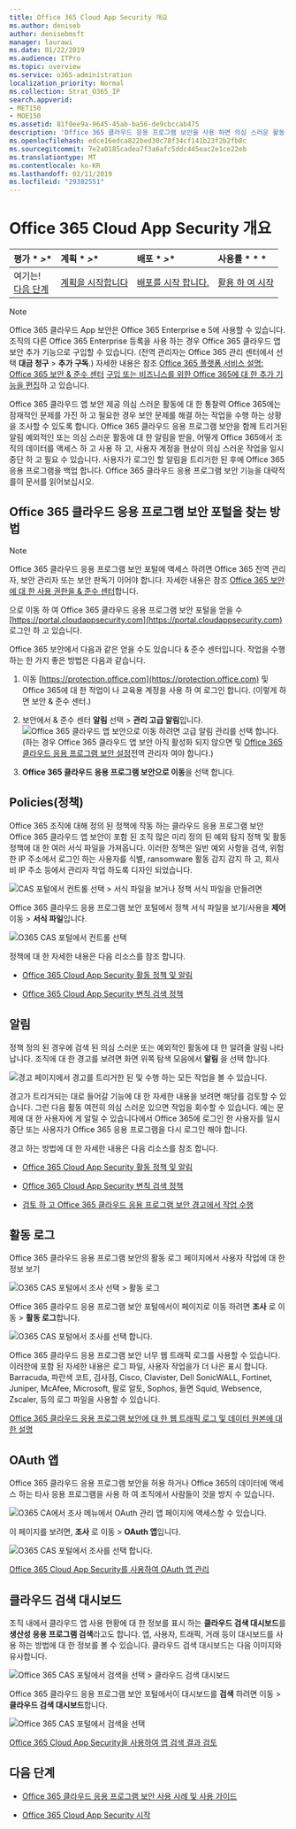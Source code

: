 ```yaml
---
title: Office 365 Cloud App Security 개요
ms.author: deniseb
author: denisebmsft
manager: laurawi
ms.date: 01/22/2019
ms.audience: ITPro
ms.topic: overview
ms.service: o365-administration
localization_priority: Normal
ms.collection: Strat_O365_IP
search.appverid:
- MET150
- MOE150
ms.assetid: 81f0ee9a-9645-45ab-ba56-de9cbccab475
description: 'Office 365 클라우드 응용 프로그램 보안을 사용 하면 의심 스러운 활동 대 한 통찰력의 Office 365는 잠재적인 문제를 가진 하 고 필요한 경우 보안 문제를 해결 하는 작업을 수행 하는 상황을 조사할 수 있도록 합니다. '
ms.openlocfilehash: edce16edca822bed30c78f34cf141b23f2b2fb8c
ms.sourcegitcommit: 7e2a0185cadea7f3a6afc5ddc445eac2e1ce22eb
ms.translationtype: MT
ms.contentlocale: ko-KR
ms.lasthandoff: 02/11/2019
ms.locfileid: "29382551"
---
```

# <a name="overview-of-office-365-cloud-app-security"></a>Office 365 Cloud App Security 개요
  
|평가 * *\>**|계획 * *\>**|배포 * *\>**|사용률 * * *|
|:-----|:-----|:-----|:-----|
|여기는!  <br/> [다음 단계](get-ready-for-office-365-cas.md) <br/> |[계획을 시작합니다](get-ready-for-office-365-cas.md) <br/> |[배포를 시작 합니다.](turn-on-office-365-cas.md) <br/> |[활용 하 여 시작](utilization-activities-for-ocas.md) <br/> |
   
> [!NOTE]
> Office 365 클라우드 App 보안은 Office 365 Enterprise e 5에 사용할 수 있습니다. 조직의 다른 Office 365 Enterprise 등록을 사용 하는 경우 Office 365 클라우드 앱 보안 추가 기능으로 구입할 수 있습니다. (전역 관리자는 Office 365 관리 센터에서 선택 **대금 청구** \> **추가 구독**.) 자세한 내용은 참조 [Office 365 플랫폼 서비스 설명: Office 365 보안 &amp; 준수 센터](https://docs.microsoft.com/office365/servicedescriptions/office-365-platform-service-description/office-365-securitycompliance-center) [구입 또는 비즈니스를 위한 Office 365에 대 한 추가 기능을 편집](https://docs.microsoft.com/office365/admin/subscriptions-and-billing/buy-or-edit-an-add-on)하 고 있습니다. 
  
Office 365 클라우드 앱 보안 제공 의심 스러운 활동에 대 한 통찰력 Office 365에는 잠재적인 문제를 가진 하 고 필요한 경우 보안 문제를 해결 하는 작업을 수행 하는 상황을 조사할 수 있도록 합니다. Office 365 클라우드 응용 프로그램 보안을 함께 트리거된 알림 예외적인 또는 의심 스러운 활동에 대 한 알림을 받을, 어떻게 Office 365에서 조직의 데이터를 액세스 하 고 사용 하 고, 사용자 계정을 현상이 의심 스러운 작업을 일시 중단 하 고 필요 수 있습니다. 사용자가 로그인 할 알림을 트리거한 된 후에 Office 365 응용 프로그램을 백업 합니다. Office 365 클라우드 응용 프로그램 보안 기능을 대략적를이 문서를 읽어보십시오.
  
    
## <a name="how-to-find-the-office-365-cloud-app-security-portal"></a>Office 365 클라우드 응용 프로그램 보안 포털을 찾는 방법

> [!NOTE]
> Office 365 클라우드 응용 프로그램 보안 포털에 액세스 하려면 Office 365 전역 관리자, 보안 관리자 또는 보안 판독기 이어야 합니다. 자세한 내용은 참조 [Office 365 보안에 대 한 사용 권한을 &amp; 준수 센터](permissions-in-the-security-and-compliance-center.md)합니다. 
  
으로 이동 하 여 Office 365 클라우드 응용 프로그램 보안 포털을 얻을 수 [https://portal.cloudappsecurity.com](https://portal.cloudappsecurity.com) 로그인 하 고 있습니다. 

Office 365 보안에서 다음과 같은 얻을 수도 있습니다 &amp; 준수 센터입니다. 작업을 수행 하는 한 가지 좋은 방법은 다음과 같습니다.
  
1. 이동 [https://protection.office.com](https://protection.office.com) 및 Office 365에 대 한 작업이 나 교육용 계정을 사용 하 여 로그인 합니다. (이렇게 하면 보안 &amp; 준수 센터.)
    
2. 보안에서 &amp; 준수 센터 **알림** 선택 \> **관리 고급 알림**입니다. <br/>![Office 365 클라우드 앱 보안으로 이동 하려면 고급 알림 관리를 선택 합니다.](media/958632d4-03e3-4ade-8e22-d5509db6fca7.png)<br/>(하는 경우 Office 365 클라우드 앱 보안 아직 활성화 되지 않으면 및 [Office 365 클라우드 응용 프로그램 보안 설정](turn-on-office-365-cas.md)전역 관리자 여야 합니다.)
    
3. **Office 365 클라우드 응용 프로그램 보안으로 이동**을 선택 합니다. 
    
## <a name="policies"></a>Policies(정책)

Office 365 조직에 대해 정의 된 정책에 작동 하는 클라우드 응용 프로그램 보안 Office 365 클라우드 앱 보안이 포함 된 조직 많은 미리 정의 된 예외 탐지 정책 및 활동 정책에 대 한 여러 서식 파일을 가져옵니다. 이러한 정책은 일반 예외 사항을 검색, 위험한 IP 주소에서 로그인 하는 사용자를 식별, ransomware 활동 감지 감지 하 고, 회사 비 IP 주소 등에서 관리자 작업 하도록 디자인 되었습니다.
  
![CAS 포털에서 컨트롤 선택 \> 서식 파일을 보거나 정책 서식 파일을 만들려면](media/88f615b4-aa8a-480c-b239-323dfcd628e1.png)
  
Office 365 클라우드 응용 프로그램 보안 포털에서 정책 서식 파일을 보기/사용을 **제어** 이동 \> **서식 파일**입니다. 
  
![O365 CAS 포털에서 컨트롤 선택](media/287c2ea9-5172-4697-8e0e-b9ab654105bc.png)
  
정책에 대 한 자세한 내용은 다음 리소스를 참조 합니다.
  
- [Office 365 Cloud App Security 활동 정책 및 알림](activity-policies-and-alerts.md)
    
- [Office 365 Cloud App Security 변칙 검색 정책](anomaly-detection-policies-in-ocas.md)
    
## <a name="alerts"></a>알림

정책 정의 된 경우에 검색 된 의심 스러운 또는 예외적인 활동에 대 한 알려줄 알림 나타납니다. 조직에 대 한 경고를 보려면 화면 위쪽 탐색 모음에서 **알림** 을 선택 합니다. 
  
![경고 페이지에서 경고를 트리거한 된 및 수행 하는 모든 작업을 볼 수 있습니다.](media/3b53d4c9-4b13-435d-8547-8c0f9ae6b914.png)
  
경고가 트리거되는 대로 들어갈 기능에 대 한 자세한 내용을 보려면 해당를 검토할 수 있습니다. 그런 다음 활동 여전히 의심 스러운 있으면 작업을 회수할 수 있습니다. 예는 문제에 대 한 사용자에 게 알릴 수 있습니다에서 Office 365에 로그인 한 사용자를 일시 중단 또는 사용자가 Office 365 응용 프로그램을 다시 로그인 해야 합니다.
  
경고 하는 방법에 대 한 자세한 내용은 다음 리소스를 참조 합니다.
  
- [Office 365 Cloud App Security 활동 정책 및 알림](activity-policies-and-alerts.md)
    
- [Office 365 Cloud App Security 변칙 검색 정책](anomaly-detection-policies-in-ocas.md)
    
- [검토 하 고 Office 365 클라우드 응용 프로그램 보안 경고에서 작업 수행](review-office-365-cas-alerts.md)
    
## <a name="activity-logs"></a>활동 로그

Office 365 클라우드 응용 프로그램 보안의 활동 로그 페이지에서 사용자 작업에 대 한 정보 보기
  
![O365 CAS 포털에서 조사 선택 \> 활동 로그](media/ec19e77d-4e11-49fc-ab7c-0e8b0c29c93c.png)
  
Office 365 클라우드 응용 프로그램 보안 포털에서이 페이지로 이동 하려면 **조사** 로 이동 \> **활동 로그**합니다. 
  
![O365 CAS 포털에서 조사를 선택 합니다.](media/8c7b87c9-71a6-4952-adb2-185e941ffe9a.png)
  
Office 365 클라우드 응용 프로그램 보안 너무 웹 트래픽 로그를 사용할 수 있습니다. 이러한에 포함 된 자세한 내용은 로그 파일, 사용자 작업을가 더 나은 표시 합니다. Barracuda, 파란색 코트, 검사점, Cisco, Clavister, Dell SonicWALL, Fortinet, Juniper, McAfee, Microsoft, 팔로 알토, Sophos, 들면 Squid, Websence, Zscaler, 등의 로그 파일을 사용할 수 있습니다.
  
[Office 365 클라우드 응용 프로그램 보안에 대 한 웹 트래픽 로그 및 데이터 원본에 대 한 설명](web-traffic-logs-and-data-sources-for-ocas.md)
  
## <a name="oauth-apps"></a>OAuth 앱

Office 365 클라우드 응용 프로그램 보안을 허용 하거나 Office 365의 데이터에 액세스 하는 타사 응용 프로그램을 사용 하 여 조직에서 사람들이 것을 방지 수 있습니다.
  
![O365 CA에서 조사 메뉴에서 OAuth 관리 앱 페이지에 액세스할 수 있습니다.](media/78272cda-986f-4b3b-bbbe-8c236c74f5d3.png)
  
이 페이지를 보려면, **조사** 로 이동 \> **OAuth 앱**입니다. 
  
![O365 CAS 포털에서 조사를 선택 합니다.](media/8c7b87c9-71a6-4952-adb2-185e941ffe9a.png)
  
[Office 365 Cloud App Security를 사용하여 OAuth 앱 관리](manage-app-permissions-in-ocas.md)
  
## <a name="cloud-discovery-dashboard"></a>클라우드 검색 대시보드

조직 내에서 클라우드 앱 사용 현황에 대 한 정보를 표시 하는 **클라우드 검색 대시보드**를 **생산성 응용 프로그램 검색**라고도 합니다. 앱, 사용자, 트래픽, 거래 등이 대시보드를 사용 하는 방법에 대 한 정보를 볼 수 있습니다. 클라우드 검색 대시보드는 다음 이미지와 유사합니다. 
  
![Office 365 CAS 포털에서 검색을 선택 \> 클라우드 검색 대시보드](media/61269290-fd82-4d4b-8045-aea1ebc82287.png)
  
Office 365 클라우드 응용 프로그램 보안 포털에서이 대시보드를 **검색** 하려면 이동 \> **클라우드 검색 대시보드**합니다. 
  
![Office 365 CAS 포털에서 검색을 선택](media/73b5299f-94b5-49dd-a00f-154d188eb2c5.png)
  
[Office 365 Cloud App Security을 사용하여 앱 검색 결과 검토](review-app-discovery-findings-in-ocas.md)
  
## <a name="next-steps"></a>다음 단계

- [Office 365 클라우드 응용 프로그램 보안 사용 사례 및 사용 가이드](https://aka.ms/O365CASGuide)
    
- [Office 365 Cloud App Security 시작](get-ready-for-office-365-cas.md)
    

